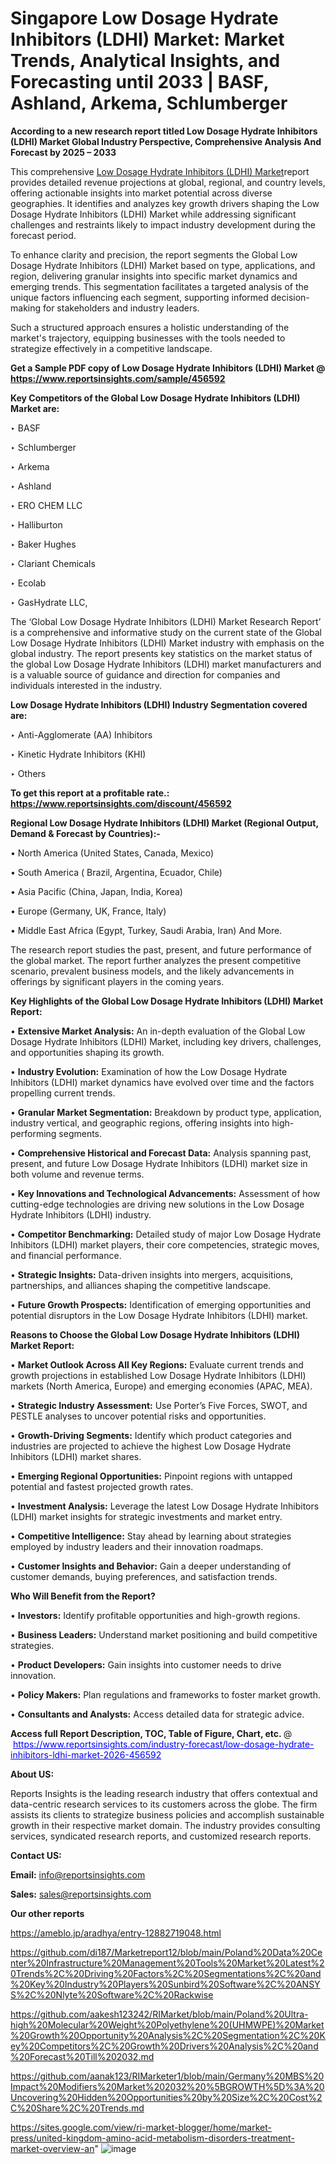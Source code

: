 # Singapore Low Dosage Hydrate Inhibitors (LDHI) Market: Market Trends, Analytical Insights, and Forecasting until 2033 | BASF, Ashland, Arkema, Schlumberger

<strong>According to a new research report titled Low Dosage Hydrate Inhibitors (LDHI) Market Global Industry Perspective, Comprehensive Analysis And Forecast by 2025 – 2033</strong>

This comprehensive <a href=https://www.reportsinsights.com/sample/456592>Low Dosage Hydrate Inhibitors (LDHI) Market</a>report provides detailed revenue projections at global, regional, and country levels, offering actionable insights into market potential across diverse geographies. It identifies and analyzes key growth drivers shaping the Low Dosage Hydrate Inhibitors (LDHI) Market while addressing significant challenges and restraints likely to impact industry development during the forecast period.

To enhance clarity and precision, the report segments the Global Low Dosage Hydrate Inhibitors (LDHI) Market based on type, applications, and region, delivering granular insights into specific market dynamics and emerging trends. This segmentation facilitates a targeted analysis of the unique factors influencing each segment, supporting informed decision-making for stakeholders and industry leaders.

Such a structured approach ensures a holistic understanding of the market's trajectory, equipping businesses with the tools needed to strategize effectively in a competitive landscape.

<strong>Get a Sample PDF copy of Low Dosage Hydrate Inhibitors (LDHI) Market </strong><strong>@<a href=https://www.reportsinsights.com/sample/456592 style=color:#0000ff;> https://www.reportsinsights.com/sample/456592</a></strong></font>

<strong>Key Competitors of the Global Low Dosage Hydrate Inhibitors (LDHI) Market are:</strong>

‣ BASF

‣ Schlumberger

‣ Arkema

‣ Ashland

‣ ERO CHEM LLC

‣ Halliburton

‣ Baker Hughes

‣ Clariant Chemicals

‣ Ecolab

‣ GasHydrate LLC,

The ‘Global Low Dosage Hydrate Inhibitors (LDHI) Market Research Report’ is a comprehensive and informative study on the current state of the Global Low Dosage Hydrate Inhibitors (LDHI) Market industry with emphasis on the global industry. The report presents key statistics on the market status of the global Low Dosage Hydrate Inhibitors (LDHI) market manufacturers and is a valuable source of guidance and direction for companies and individuals interested in the industry.

<strong>Low Dosage Hydrate Inhibitors (LDHI) Industry Segmentation covered are:</strong>

‣ Anti-Agglomerate (AA) Inhibitors

‣ Kinetic Hydrate Inhibitors (KHI)

‣ Others

<strong>To get this report at a profitable rate.: <a href=https://www.reportsinsights.com/discount/456592 style=color:#0000ff;>https://www.reportsinsights.com/discount/456592</a></strong></font>

<strong>Regional Low Dosage Hydrate Inhibitors (LDHI) Market (Regional Output, Demand &amp; Forecast by Countries):-</strong>

• North America (United States, Canada, Mexico)

• South America ( Brazil, Argentina, Ecuador, Chile)

• Asia Pacific (China, Japan, India, Korea)

• Europe (Germany, UK, France, Italy)

• Middle East Africa (Egypt, Turkey, Saudi Arabia, Iran) And More.

The research report studies the past, present, and future performance of the global market. The report further analyzes the present competitive scenario, prevalent business models, and the likely advancements in offerings by significant players in the coming years.

<strong>Key Highlights of the Global Low Dosage Hydrate Inhibitors (LDHI) Market Report:</strong>

• <strong>Extensive Market Analysis:</strong> An in-depth evaluation of the Global Low Dosage Hydrate Inhibitors (LDHI) Market, including key drivers, challenges, and opportunities shaping its growth.

• <strong>Industry Evolution:</strong> Examination of how the Low Dosage Hydrate Inhibitors (LDHI) market dynamics have evolved over time and the factors propelling current trends.

• <strong>Granular Market Segmentation:</strong> Breakdown by product type, application, industry vertical, and geographic regions, offering insights into high-performing segments.

• <strong>Comprehensive Historical and Forecast Data:</strong> Analysis spanning past, present, and future Low Dosage Hydrate Inhibitors (LDHI) market size in both volume and revenue terms.

• <strong>Key Innovations and Technological Advancements:</strong> Assessment of how cutting-edge technologies are driving new solutions in the Low Dosage Hydrate Inhibitors (LDHI) industry.

• <strong>Competitor Benchmarking:</strong> Detailed study of major Low Dosage Hydrate Inhibitors (LDHI) market players, their core competencies, strategic moves, and financial performance.

• <strong>Strategic Insights:</strong> Data-driven insights into mergers, acquisitions, partnerships, and alliances shaping the competitive landscape.

• <strong>Future Growth Prospects:</strong> Identification of emerging opportunities and potential disruptors in the Low Dosage Hydrate Inhibitors (LDHI) market.

<strong>Reasons to Choose the Global Low Dosage Hydrate Inhibitors (LDHI) Market Report:</strong>

• <strong>Market Outlook Across All Key Regions:</strong> Evaluate current trends and growth projections in established Low Dosage Hydrate Inhibitors (LDHI) markets (North America, Europe) and emerging economies (APAC, MEA).

• <strong>Strategic Industry Assessment:</strong> Use Porter’s Five Forces, SWOT, and PESTLE analyses to uncover potential risks and opportunities.

• <strong>Growth-Driving Segments:</strong> Identify which product categories and industries are projected to achieve the highest Low Dosage Hydrate Inhibitors (LDHI) market shares.

• <strong>Emerging Regional Opportunities:</strong> Pinpoint regions with untapped potential and fastest projected growth rates.

• <strong>Investment Analysis:</strong> Leverage the latest Low Dosage Hydrate Inhibitors (LDHI) market insights for strategic investments and market entry.

• <strong>Competitive Intelligence:</strong> Stay ahead by learning about strategies employed by industry leaders and their innovation roadmaps.

• <strong>Customer Insights and Behavior:</strong> Gain a deeper understanding of customer demands, buying preferences, and satisfaction trends.

<strong>Who Will Benefit from the Report?</strong>

• <strong>Investors:</strong> Identify profitable opportunities and high-growth regions.

• <strong>Business Leaders:</strong> Understand market positioning and build competitive strategies.

• <strong>Product Developers:</strong> Gain insights into customer needs to drive innovation.

• <strong>Policy Makers:</strong> Plan regulations and frameworks to foster market growth.

• <strong>Consultants and Analysts:</strong> Access detailed data for strategic advice.
</ul>
<strong>Access full Report Description, TOC, Table of Figure, Chart, etc. </strong>@  <a href=https://www.reportsinsights.com/industry-forecast/low-dosage-hydrate-inhibitors-ldhi-market-2026-456592 style=color:#0000ff;>https://www.reportsinsights.com/industry-forecast/low-dosage-hydrate-inhibitors-ldhi-market-2026-456592</a></font>

<strong><strong>About US</strong>:</strong>

Reports Insights is the leading research industry that offers contextual and data-centric research services to its customers across the globe. The firm assists its clients to strategize business policies and accomplish sustainable growth in their respective market domain. The industry provides consulting services, syndicated research reports, and customized research reports.

<strong>Contact US:</strong>

<p class=""""><b>Email:</b> <a href=mailto:info@reportsinsights.com>info@reportsinsights.com</a></p>
<p class=""""><b>Sales:</b> <a href=mailto:sales@reportsinsights.com>sales@reportsinsights.com</a></p>

<strong>Our other reports</strong>

<a href=https://ameblo.jp/aradhya/entry-12882719048.html>https://ameblo.jp/aradhya/entry-12882719048.html</a>

<a href=https://github.com/di187/Marketreport12/blob/main/Poland%20Data%20Center%20Infrastructure%20Management%20Tools%20Market%20Latest%20Trends%2C%20Driving%20Factors%2C%20Segmentations%2C%20and%20Key%20Industry%20Players%20Sunbird%20Software%2C%20ANSYS%2C%20Nlyte%20Software%2C%20Rackwise>https://github.com/di187/Marketreport12/blob/main/Poland%20Data%20Center%20Infrastructure%20Management%20Tools%20Market%20Latest%20Trends%2C%20Driving%20Factors%2C%20Segmentations%2C%20and%20Key%20Industry%20Players%20Sunbird%20Software%2C%20ANSYS%2C%20Nlyte%20Software%2C%20Rackwise</a>

<a href=https://github.com/aakesh123242/RIMarket/blob/main/Poland%20Ultra-high%20Molecular%20Weight%20Polyethylene%20(UHMWPE)%20Market%20Growth%20Opportunity%20Analysis%2C%20Segmentation%2C%20Key%20Competitors%2C%20Growth%20Drivers%20Analysis%2C%20and%20Forecast%20Till%202032.md>https://github.com/aakesh123242/RIMarket/blob/main/Poland%20Ultra-high%20Molecular%20Weight%20Polyethylene%20(UHMWPE)%20Market%20Growth%20Opportunity%20Analysis%2C%20Segmentation%2C%20Key%20Competitors%2C%20Growth%20Drivers%20Analysis%2C%20and%20Forecast%20Till%202032.md</a>

<a href=https://github.com/aanak123/RIMarketer1/blob/main/Germany%20MBS%20Impact%20Modifiers%20Market%202032%20%5BGROWTH%5D%3A%20Uncovering%20Hidden%20Opportunities%20by%20Size%2C%20Cost%2C%20Share%2C%20Trends.md>https://github.com/aanak123/RIMarketer1/blob/main/Germany%20MBS%20Impact%20Modifiers%20Market%202032%20%5BGROWTH%5D%3A%20Uncovering%20Hidden%20Opportunities%20by%20Size%2C%20Cost%2C%20Share%2C%20Trends.md</a>

<a href=https://sites.google.com/view/ri-market-blogger/home/market-press/united-kingdom-amino-acid-metabolism-disorders-treatment-market-overview-an>https://sites.google.com/view/ri-market-blogger/home/market-press/united-kingdom-amino-acid-metabolism-disorders-treatment-market-overview-an</a>"
![image](https://github.com/user-attachments/assets/e465d33d-4d3f-477a-ad05-33a27d6ecf47)
